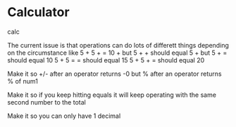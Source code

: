 # Calculator
calc

The current issue is that
operations can do lots of differett things depending
on the circumstance
like 5 + 5 + = 10 + but
5 + + should equal 5 + but
5 + = should equal 10
5 + 5 = = should equal 15
5 + 5 + = should equal 20

Make it so +/- after an operator
returns -0 but % after an operator
returns % of num1

Make it so if you keep hitting equals it will keep operating with the same second number to the total

Make it so you can only have 1 decimal